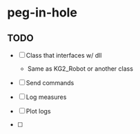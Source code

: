 # peg-in-hole

## TODO
- [ ] Class that interfaces w/ dll
  - Same as KG2_Robot or another class

- [ ] Send commands
- [ ] Log measures
- [ ] Plot logs
- [ ] 
